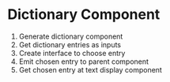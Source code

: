# Dictionary Component

1. Generate dictionary component
2. Get dictionary entries as inputs
3. Create interface to choose entry
4. Emit chosen entry to parent component
5. Get chosen entry at text display component